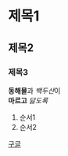 # 제목1

## 제목2

### 제목3

**동해물**과 *백두산*이  
**마르고** _닳도록_

1. 순서1
2. 순서2

[구글](https://www.google.com)

